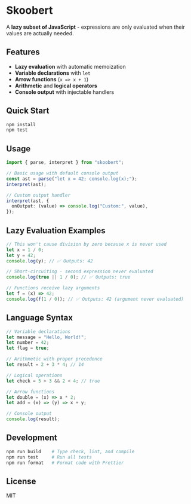 # Skoobert

A **lazy subset of JavaScript** - expressions are only evaluated when their values are actually needed.

## Features

- **Lazy evaluation** with automatic memoization
- **Variable declarations** with `let`
- **Arrow functions** (`x => x + 1`)
- **Arithmetic** and **logical operators**
- **Console output** with injectable handlers

## Quick Start

```bash
npm install
npm test
```

## Usage

```typescript
import { parse, interpret } from "skoobert";

// Basic usage with default console output
const ast = parse("let x = 42; console.log(x);");
interpret(ast);

// Custom output handler
interpret(ast, {
  onOutput: (value) => console.log("Custom:", value),
});
```

## Lazy Evaluation Examples

```javascript
// This won't cause division by zero because x is never used
let x = 1 / 0;
let y = 42;
console.log(y); // ✅ Outputs: 42

// Short-circuiting - second expression never evaluated
console.log(true || 1 / 0); // ✅ Outputs: true

// Functions receive lazy arguments
let f = (x) => 42;
console.log(f(1 / 0)); // ✅ Outputs: 42 (argument never evaluated)
```

## Language Syntax

```javascript
// Variable declarations
let message = "Hello, World!";
let number = 42;
let flag = true;

// Arithmetic with proper precedence
let result = 2 + 3 * 4; // 14

// Logical operations
let check = 5 > 3 && 2 < 4; // true

// Arrow functions
let double = (x) => x * 2;
let add = (x) => (y) => x + y;

// Console output
console.log(result);
```

## Development

```bash
npm run build    # Type check, lint, and compile
npm run test     # Run all tests
npm run format   # Format code with Prettier
```

## License

MIT
